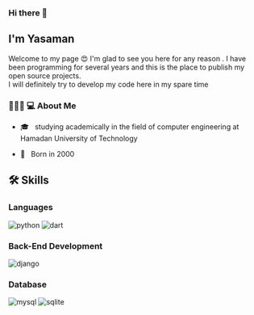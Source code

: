### Hi there 👋<h2> I'm Yasaman</h2>

Welcome to my page 😍 I'm glad to see you here for any reason . I have been programming for several years
and this is the place to publish my open source projects.<br>
I will definitely try to develop my code here in my spare time
<h3> 👩🏻‍💻 💻 About Me </h3>



- 🎓 &nbsp; studying academically in the field of computer engineering at Hamadan University of Technology


- 🎂 &nbsp; Born in 2000




## 🛠️ Skills

### Languages

![python](https://img.shields.io/badge/Python-3776AB?style=for-the-badge&logo=python&logoColor=white)
![dart](https://img.shields.io/badge/Dart-28B6F6?style=for-the-badge&logo=dart&logoColor=white)


### Back-End Development

![django](https://img.shields.io/badge/Django-092E20?style=for-the-badge&logo=django&logoColor=white)

### Database

![mysql](https://img.shields.io/badge/MySQL-00000F?style=for-the-badge&logo=mysql&logoColor=white)
![sqlite](https://img.shields.io/badge/SQLite-07405E?style=for-the-badge&logo=sqlite&logoColor=white)





